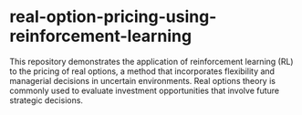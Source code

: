 # real-option-pricing-using-reinforcement-learning
This repository demonstrates the application of reinforcement learning (RL) to the pricing of real options, a method that incorporates flexibility and managerial decisions in uncertain environments. Real options theory is commonly used to evaluate investment opportunities that involve future strategic decisions.

